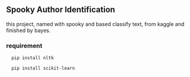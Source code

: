## Spooky Author Identification

this project, named with spooky and based classify text, from kaggle and finished by bayes.


### requirement

```
  pip install nltk

  pip install scikit-learn

```


